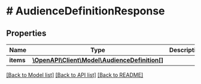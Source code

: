 # # AudienceDefinitionResponse

## Properties

Name | Type | Description | Notes
------------ | ------------- | ------------- | -------------
**items** | [**\OpenAPI\Client\Model\AudienceDefinition[]**](AudienceDefinition.md) |  | [optional]

[[Back to Model list]](../../README.md#models) [[Back to API list]](../../README.md#endpoints) [[Back to README]](../../README.md)
